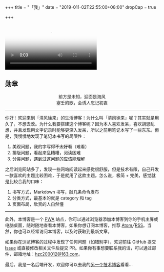 +++
title = "「我」"
date = "2019-011-02T22:55:00+08:00"
dropCap = true

+++

<video src="videos/xunzhang.mp4" poster="/images/xunzhang.png"></video>

<!-- <h2 class="viva-la-vida">Five Hundred Miles</h2>

<p style="text-align:center"><em>If you miss the train I'm on<br>
You will know that I am gone<br>
You can hear the whistle blow<br>
A hundred miles</em></p> -->
<h2 class="viva-la-vida">勋章</h2>

<p style="text-align:center;"><em style="font-style: normal">前方是未知，迎面是海风<br>
塞壬的歌，会诱人忘记初衷<br>
</em></p>

---

你好！欢迎来到「清风徐来」的生活博客！为什么叫「清风徐来」呢？其实就是用久了，不想去改。为什么我要搭建这个博客呢？因为本人喜欢发呆，喜欢胡思乱想，并且发现用文字记录时能够更深入发呆，所以之前用笔记本写了一些东东。但是，我慢慢地发现了笔记本书写的局限性：

1. 美观问题，我的字写得~~不太好看~~（难看）
2. 排版问题，看起来乱糟糟，阅读困难
3. 分类问题，遇到过这问题的应该能理解

之后浏览网站多了，发现一些网站阅读起来感觉很舒服，但是技术有限，自己开发一款喜欢的主题比较困难，于是就用了这款主题。怎么说，极简 + 完美，感觉就是比较合我的口味：

1. 书写方式，Markdown 书写，敲几条命令发布
2. 分类方式，最基本的就是 category 和 tag
3. 页面布局，欣赏的人自然懂

---

此外，本博客是一个 [PWA](https://developers.google.com/web/progressive-web-apps/) 站点，你可以通过浏览器添加本博客到你的手机主屏或电脑桌面，随时随地查看本博客。如果你想订阅本博客，推荐 <a href="/atom.xml" target="_blank" rel="noopener">Atom</a>╱<a href="/rss.xml" target="_blank" rel="noopener">RSS</a>。当然，你也可以经常访问本博客，以及时获取到最新文章。

如果你在浏览博客的过程中发现了任何问题（如错别字），欢迎前往 GitHub 提交 [Issue](https://github.com/coder-itcheng/acheng.vip/issues) 或直接修改相关文件后提交 PR。如果你有事想要联系我的话，可以通过邮件，邮箱地址：[hzc200012@163.com](mailto:hzc200012@163.com)。

最后，我是一名后端开发，欢迎你可以去我的[另一个技术博客](https://www.acheng.vip)看看...
